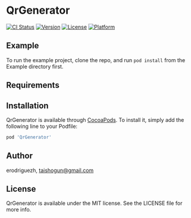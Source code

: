 # QrGenerator

[![CI Status](https://img.shields.io/travis/erodriguezh/QrGenerator.svg?style=flat)](https://travis-ci.org/erodriguezh/QrGenerator)
[![Version](https://img.shields.io/cocoapods/v/QrGenerator.svg?style=flat)](https://cocoapods.org/pods/QrGenerator)
[![License](https://img.shields.io/cocoapods/l/QrGenerator.svg?style=flat)](https://cocoapods.org/pods/QrGenerator)
[![Platform](https://img.shields.io/cocoapods/p/QrGenerator.svg?style=flat)](https://cocoapods.org/pods/QrGenerator)

## Example

To run the example project, clone the repo, and run `pod install` from the Example directory first.

## Requirements

## Installation

QrGenerator is available through [CocoaPods](https://cocoapods.org). To install
it, simply add the following line to your Podfile:

```ruby
pod 'QrGenerator'
```

## Author

erodriguezh, taishogun@gmail.com

## License

QrGenerator is available under the MIT license. See the LICENSE file for more info.
